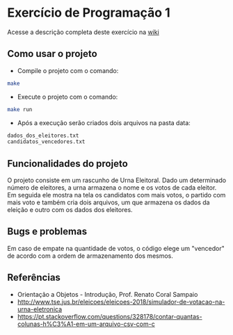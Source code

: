 # Exercício de Programação 1

Acesse a descrição completa deste exercício na [wiki](https://gitlab.com/oofga/eps_2018_2/ep1/wikis/Descricao)

## Como usar o projeto

* Compile o projeto com o comando:

```sh
make
```

* Execute o projeto com o comando:

```sh
make run
```

* Após a execução serão criados dois arquivos na pasta data:
```sh
dados_dos_eleitores.txt
candidatos_vencedores.txt
```

## Funcionalidades do projeto

O projeto consiste em um rascunho de Urna Eleitoral. Dado um determinado número de eleitores, a urna armazena o nome e os votos de cada eleitor. Em seguida ele mostra na tela os candidatos com mais votos, o partido com mais voto e também cria dois arquivos, um que armazena os dados da eleição e outro com os dados dos eleitores.

## Bugs e problemas

Em caso de empate na quantidade de votos, o código elege um "vencedor" de acordo com a ordem de armazenamento dos mesmos.

## Referências

* Orientação a Objetos - Introdução, Prof. Renato Coral Sampaio 
* http://www.tse.jus.br/eleicoes/eleicoes-2018/simulador-de-votacao-na-urna-eletronica
* https://pt.stackoverflow.com/questions/328178/contar-quantas-colunas-h%C3%A1-em-um-arquivo-csv-com-c